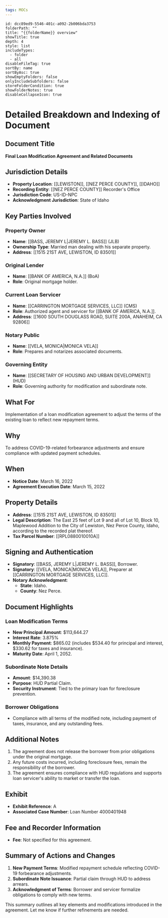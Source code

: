 ```yaml
---
tags: MOCs
---
```

```folder-overview
id: dcc89ed9-5546-401c-a092-2b006bda3753
folderPath: ""
title: "{{folderName}} overview"
showTitle: true
depth: 4
style: list
includeTypes:
  - folder
  - all
disableFileTag: true
sortBy: name
sortByAsc: true
showEmptyFolders: false
onlyIncludeSubfolders: false
storeFolderCondition: true
showFolderNotes: true
disableCollapseIcon: true
```
# Detailed Breakdown and Indexing of Document

## Document Title
**Final Loan Modification Agreement and Related Documents**

## Jurisdiction Details
- **Property Location**: [[LEWISTON]], [[NEZ PERCE COUNTY]], [[IDAHO]]
- **Recording Entity**: [[NEZ PERCE COUNTY]] Recorder's Office
- **Jurisdiction Code**: US-ID-NPC
- **Acknowledgment Jurisdiction**: State of Idaho

## Key Parties Involved
### Property Owner
- **Name**: [[BASS, JEREMY L|JEREMY L. BASS]] (JLB)
- **Ownership Type**: Married man dealing with his separate property.
- **Address**: [[1515 21ST AVE, LEWISTON, ID 83501]]

### Original Lender
- **Name**: [[BANK OF AMERICA, N.A.]] (BoA)
- **Role**: Original mortgage holder.

### Current Loan Servicer
- **Name**: [[CARRINGTON MORTGAGE SERVICES, LLC]] (CMS)
- **Role**: Authorized agent and servicer for [[BANK OF AMERICA, N.A.]].
- **Address**: [[1600 SOUTH DOUGLASS ROAD, SUITE 200A, ANAHEIM, CA 92806]]

### Notary Public
- **Name**: [[VELA, MONICA|MONICA VELA]]
- **Role**: Prepares and notarizes associated documents.

### Governing Entity
- **Name**: [[SECRETARY OF HOUSING AND URBAN DEVELOPMENT]] (HUD)
- **Role**: Governing authority for modification and subordinate note.

## What For
Implementation of a loan modification agreement to adjust the terms of the existing loan to reflect new repayment terms.

## Why
To address COVID-19-related forbearance adjustments and ensure compliance with updated payment schedules.

## When
- **Notice Date**: March 16, 2022
- **Agreement Execution Date**: March 15, 2022

## Property Details
- **Address**: [[1515 21ST AVE, LEWISTON, ID 83501]]
- **Legal Description**: The East 25 feet of Lot 9 and all of Lot 10, Block 10, Maplewood Addition to the City of Lewiston, Nez Perce County, Idaho, according to the recorded plat thereof.
- **Tax Parcel Number**: [[RPL0880010010A]]

## Signing and Authentication
- **Signatory**: [[BASS, JEREMY L|JEREMY L. BASS]], Borrower.
- **Signatory**: [[VELA, MONICA|MONICA VELA]], Preparer at [[CARRINGTON MORTGAGE SERVICES, LLC]].
- **Notary Acknowledgment**:
  - **State**: Idaho.
  - **County**: Nez Perce.

## Document Highlights
### Loan Modification Terms
- **New Principal Amount**: $113,644.27
- **Interest Rate**: 3.875%
- **Monthly Payment**: $865.02 (includes $534.40 for principal and interest, $330.62 for taxes and insurance).
- **Maturity Date**: April 1, 2052.

### Subordinate Note Details
- **Amount**: $14,390.38
- **Purpose**: HUD Partial Claim.
- **Security Instrument**: Tied to the primary loan for foreclosure prevention.

### Borrower Obligations
- Compliance with all terms of the modified note, including payment of taxes, insurance, and any outstanding fees.

## Additional Notes
1. The agreement does not release the borrower from prior obligations under the original mortgage.
2. Any future costs incurred, including foreclosure fees, remain the responsibility of the borrower.
3. The agreement ensures compliance with HUD regulations and supports loan servicer's ability to market or transfer the loan.

## Exhibit
- **Exhibit Reference**: A
- **Associated Case Number**: Loan Number 4000401948

## Fee and Recorder Information
- **Fee**: Not specified for this agreement.

## Summary of Actions and Changes
1. **New Payment Terms**: Modified repayment schedule reflecting COVID-19 forbearance adjustments.
2. **Subordinate Note Issuance**: Partial claim through HUD to address arrears.
3. **Acknowledgment of Terms**: Borrower and servicer formalize obligations to comply with new terms.

This summary outlines all key elements and modifications introduced in the agreement. Let me know if further refinements are needed.
